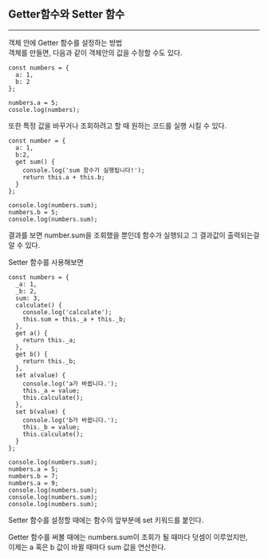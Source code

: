 ## Getter함수와 Setter 함수   
***
   
객체 안에 Getter 함수를 설정하는 방법   
객체를 만들면, 다음과 같이 객체안의 값을 수정할 수도 있다.   
   
```
const numbers = {
  a: 1,
  b: 2
};

numbers.a = 5;
cosole.log(numbers);
```
   
또한 특정 값을 바꾸거나 조회하려고 할 때 원하는 코드를 실행 시킬 수 있다.   
   
```
const number = {
  a: 1,
  b:2,
  get sum() {
    console.log('sum 함수가 실행됩니다!');
    return this.a + this.b;
  }
};

console.log(numbers.sum);
numbers.b = 5;
console.log(numbers.sum);
```
   
결과를 보면 number.sum을 조회했을 뿐인데 함수가 실행되고 그 결과값이 출력되는걸 알 수 있다.   
   
Setter 함수를 사용해보면   
   
```
const numbers = {
  _a: 1,
  _b: 2,
  sum: 3,
  calculate() {
    console.log('calculate');
    this.sum = this._a + this._b;
  },
  get a() {
    return this._a;
  },
  get b() {
    return this._b;
  },
  set a(value) {
    console.log('a가 바뀝니다.');
    this._a = value;
    this.calculate();
  },
  set b(value) {
    console.log('b가 바뀝니다.');
    this._b = value;
    this.calculate();
  }
};

console.log(numbers.sum);
numbers.a = 5;
numbers.b = 7;
numbers.a = 9;
console.log(numbers.sum);
console.log(numbers.sum);
console.log(numbers.sum);
```
   
Setter 함수를 설정할 때에는 함수의 앞부분에 set 키워드를 붙인다.   
   
Getter 함수를 써볼 때에는 numbers.sum이 조회가 될 때마다 덧셈이 이루었지만,   
이제는 a 혹은 b 값이 바뀔 때마다 sum 값을 연산한다.